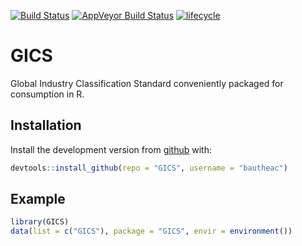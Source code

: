 [![Build Status](https://travis-ci.com/bautheac/GICS.svg?branch=master)](https://travis-ci.com/bautheac/GICS)
[![AppVeyor Build Status](https://ci.appveyor.com/api/projects/status/github/bautheac/GICS?branch=master&svg=true)](https://ci.appveyor.com/project/bautheac/GICS)
[![lifecycle](https://img.shields.io/badge/lifecycle-experimental-orange.svg)](https://www.tidyverse.org/lifecycle/#experimental)

# GICS

Global Industry Classification Standard conveniently packaged for consumption in R.

## Installation

Install the development version from [github](https://github.com/bautheac/GICS/) with:

``` r
devtools::install_github(repo = "GICS", username = "bautheac")
```

## Example

``` r
library(GICS)
data(list = c("GICS"), package = "GICS", envir = environment())
```

